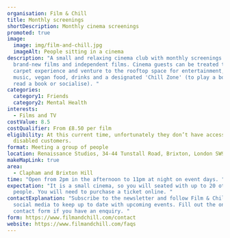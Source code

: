 ```yaml
---
organisation: Film & Chill
title: Monthly screenings
shortDescription: Monthly cinema screenings
promoted: true
image:
  image: img/film-and-chill.jpg
  imageAlt: People sitting in a cinema
description: "A small and relaxing cinema club with monthly screenings of
  brand-new films and independent films. Cinema guests can be treated to a red
  carpet experience and venture to the rooftop space for entertainment, live
  music, vegan food, drinks and a designated 'Chill Zone' (to play a board game,
  read a book or socialise). "
categories:
  category1: Friends
  category2: Mental Health
interests:
  - Films and TV
costValue: 8.5
costQualifier: From £8.50 per film
eligibility: At this current time, unfortunately they don’t have access for
  disabled customers.
format: Meeting a group of people
location: Renaissance Studios, 34-44 Tunstall Road, Brixton, London SW9 8DA
makeMapLink: true
area:
  - Clapham and Brixton Hill
time: "Open from 2pm in the afternoon to 11pm at night on event days. "
expectation: "It is a small cinema, so you will seated with up to 20 other
  people. You will need to purchase a ticket online. "
contactExplanation: "Subscribe to the newsletter and follow Film & Chill on
  social media to keep up to date with upcoming events. Fill out the online
  contact form if you have an enquiry. "
form: https://www.filmandchill.com/contact
website: https://www.filmandchill.com/faqs
---
```

